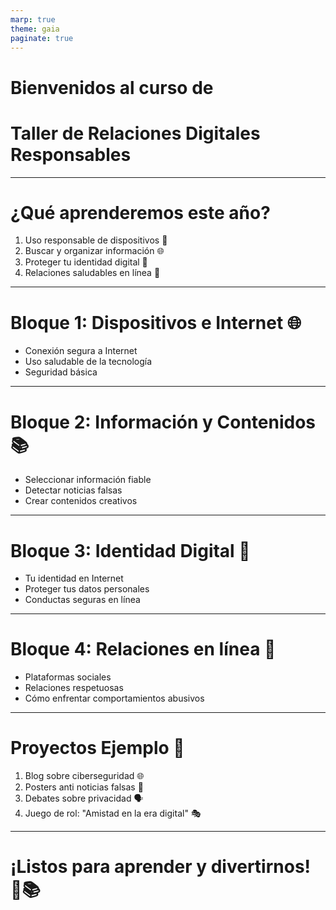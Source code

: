 ```yaml
---
marp: true
theme: gaia
paginate: true
---
```


# Bienvenidos al curso de
# **Taller de Relaciones Digitales Responsables**

<!-- 
Nota del orador: 
- Dar la bienvenida a los alumnos.
- Explicar la importancia de aprender a usar la tecnología de forma segura y responsable.
-->

---

# ¿Qué aprenderemos este año?

1. Uso responsable de dispositivos 📱
2. Buscar y organizar información 🌐
3. Proteger tu identidad digital 👤
4. Relaciones saludables en línea 👫

<!-- 
Nota del orador: 
- Resaltar que las habilidades aprendidas serán útiles tanto en la escuela como en la vida diaria.
-->

---

# Bloque 1: Dispositivos e Internet 🌐

- Conexión segura a Internet
- Uso saludable de la tecnología
- Seguridad básica

<!-- 
Nota del orador: 
- Hablar sobre cómo un uso inadecuado de dispositivos puede afectar la salud.
- Mencionar la importancia de la seguridad en línea.
-->

---

# Bloque 2: Información y Contenidos 📚

- Seleccionar información fiable
- Detectar noticias falsas
- Crear contenidos creativos

<!-- 
Nota del orador: 
- Poner énfasis en la importancia de verificar la información antes de compartirla.
- Explicar cómo la desinformación puede tener graves consecuencias.
-->

---

# Bloque 3: Identidad Digital 👤

- Tu identidad en Internet
- Proteger tus datos personales
- Conductas seguras en línea

<!-- 
Nota del orador: 
- Advertir sobre los peligros de compartir demasiada información personal en línea.
- Hablar sobre la importancia de una "huella digital" limpia.
-->

---

# Bloque 4: Relaciones en línea 👫

- Plataformas sociales
- Relaciones respetuosas
- Cómo enfrentar comportamientos abusivos

<!-- 
Nota del orador: 
- Discutir la importancia de tratar a los demás con respeto, tanto en línea como fuera de línea.
- Abordar el tema del ciberacoso y cómo denunciarlo.
-->

---

# Proyectos Ejemplo 🎨

1. Blog sobre ciberseguridad 🌐
2. Posters anti noticias falsas 🎨
3. Debates sobre privacidad 🗣️
4. Juego de rol: "Amistad en la era digital" 🎭

<!-- 
Nota del orador: 
- Dar detalles sobre cada proyecto y actividad.
- Explicar cómo estas actividades ayudarán a aplicar lo aprendido en el curso.
-->

---

# ¡Listos para aprender y divertirnos! 🎉📚

<!-- 
Nota del orador: 
- Cerrar la presentación motivando a los alumnos a participar activamente en el curso.
- Resaltar que el objetivo final es que se conviertan en ciudadanos digitales responsables.
-->
